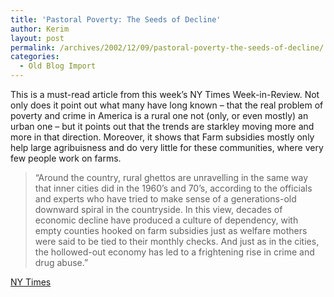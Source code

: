 ```yaml
---
title: 'Pastoral Poverty: The Seeds of Decline'
author: Kerim
layout: post
permalink: /archives/2002/12/09/pastoral-poverty-the-seeds-of-decline/
categories:
  - Old Blog Import
---
```

This is a must-read article from this week&#8217;s NY Times Week-in-Review. Not only does it point out what many have long known &#8211; that the real problem of poverty and crime in America is a rural one not (only, or even mostly) an urban one &#8211; but it points out that the trends are starkley moving more and more in that direction. Moreover, it shows that Farm subsidies mostly only help large agribuisness and do very little for these communities, where very few people work on farms.


>   &#8220;Around the country, rural ghettos are unravelling in the same way that inner cities did in the 1960&#8217;s and 70&#8217;s, according to the officials and experts who have tried to make sense of a generations-old downward spiral in the countryside. In this view, decades of economic decline have produced a culture of dependency, with empty counties hooked on farm subsidies just as welfare mothers were said to be tied to their monthly checks. And just as in the cities, the hollowed-out economy has led to a frightening rise in crime and drug abuse.&#8221;


<a href="http://www.nytimes.com/2002/12/08/weekinreview/08EGAN.html" onclick="_gaq.push(['_trackEvent', 'outbound-article', 'http://www.nytimes.com/2002/12/08/weekinreview/08EGAN.html', 'NY Times']);" >NY Times</a>

